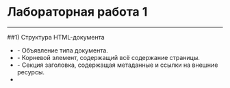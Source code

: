 # Лабораторная работа 1
____
##1) Структура HTML-документа
* <!DOCTYPE html> - Объявление типа документа.
* <html> - Корневой элемент, содержащий всё содержание страницы.
* <head> - Секция заголовка, содержащая метаданные и ссылки на внешние ресурсы.
* <title> - Заголовок страницы, отображаемый во вкладке браузера.
* <body> - Основное содержание страницы, включая текст, изображения, ссылки и другие элементы.

  Семантическая верстка
Семантическая верстка означает использование HTML-тегов для описания смысла содержания веб-страницы, а не только для стилизации.

Типы списков, обычно используемые для создания веб-страниц
<ul>: Неупорядоченный список.
<ol>: Упорядоченный (нумерованный) список.
<dl>: Список определений, состоящий из терминов и их определений.
Атрибут
Атрибут это дополнительная информация, предоставляемая внутри HTML-тегов, которая изменяет или определяет характеристики элемента. Например href для тега <a>, и class для определения классов стилей.

Новые типы инпутов в HTML5
<input type="email">: Поле для ввода адреса электронной почты.
<input type="url">: Поле для ввода веб-ссылки (URL).
<input type="number">: Поле для ввода чисел.
<input type="date">: Поле для выбора даты.
<input type="time">: Поле для выбора времени.
<input type="color">: Поле для выбора цвета.

